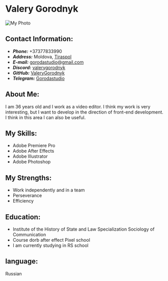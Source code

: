 # Valery Gorodnyk

![My Photo](D:\rs\rsschool-cv\photo00.jpg)

## Contact Information:
* ___Phone:___ +37377833990
* ___Address:___ Moldovа, [Tiraspol](https://www.google.com/maps/place/%D0%A2%D0%B8%D1%80%D0%B0%D1%81%D0%BF%D0%BE%D0%BB%D1%8C/@46.8398122,29.5854582,13.75z/data=!4m6!3m5!1s0x40c902e8fd3f4cbf:0xfffe2ce60be34818!8m2!3d46.848185!4d29.5968051!16zL20vMHBkYnM?entry=ttu)
* ___E-mail:___ gorodastudio@gmail.com
* ___Discord:___ [valerygorodnyk](https://discordapp.com/users/1116318462537633852/)
* ___GitHub:___ [ValeryGorodnyk](https://github.com/ValeryGorodnyk)
* ___Telegram:___ [Gorodastudio](https://t.me/Gorodastudio)

## About Me:
I am 36 years old and I work as a video editor. I think my work is very interesting, but I want to develop in the direction of front-end development. I think in this area I can also be useful.

## My Skills:
* Adobe Premiere Pro
* Adobe After Effects
* Adobe Illustrator
* Adobe Photoshop

## My Strengths:
* Work independently and in a team
* Perseverance
* Efficiency

## Education:
* Institute of the History of State and Law Specialization Sociology of Communication
* Course dorb after effect Pixel school
* I am currently studying in RS school

## language:
Russian